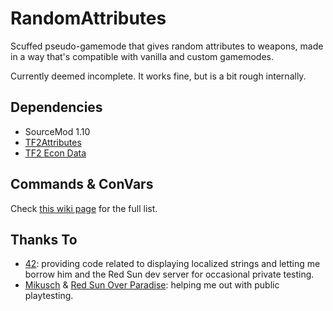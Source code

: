 # RandomAttributes

Scuffed pseudo-gamemode that gives random attributes to weapons, made in a way that's compatible with vanilla and custom gamemodes.

Currently deemed incomplete. It works fine, but is a bit rough internally.

## Dependencies
- SourceMod 1.10
- [TF2Attributes](https://forums.alliedmods.net/showthread.php?t=210221)
- [TF2 Econ Data](https://forums.alliedmods.net/showthread.php?t=315011)

## Commands & ConVars
Check [this wiki page](https://github.com/woisalreadytaken/RandomAttributes/wiki/Commands-&-ConVars) for the full list.

## Thanks To
* [42](https://github.com/FortyTwoFortyTwo): providing code related to displaying localized strings and letting me borrow him and the Red Sun dev server for occasional private testing.
* [Mikusch](https://github.com/Mikusch) & [Red Sun Over Paradise](https://redsun.tf): helping me out with public playtesting.
